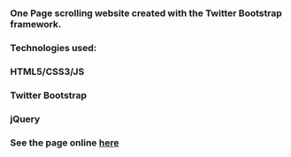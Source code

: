 
### One Page scrolling website created with the Twitter Bootstrap framework.
###

### Technologies used:
###
### HTML5/CSS3/JS
### Twitter Bootstrap
### jQuery

### See the page online [here](http://iurianu.phpnet.us/oldsite/index.html)
